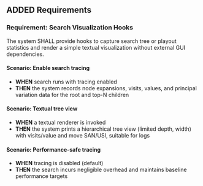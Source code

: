 ## ADDED Requirements
### Requirement: Search Visualization Hooks
The system SHALL provide hooks to capture search tree or playout statistics and render a simple textual visualization without external GUI dependencies.

#### Scenario: Enable search tracing
- **WHEN** search runs with tracing enabled
- **THEN** the system records node expansions, visits, values, and principal variation data for the root and top-N children

#### Scenario: Textual tree view
- **WHEN** a textual renderer is invoked
- **THEN** the system prints a hierarchical tree view (limited depth, width) with visits/value and move SAN/USI, suitable for logs

#### Scenario: Performance-safe tracing
- **WHEN** tracing is disabled (default)
- **THEN** the search incurs negligible overhead and maintains baseline performance targets
